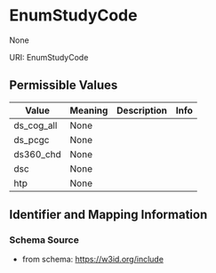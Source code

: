 # EnumStudyCode

None

URI: EnumStudyCode

## Permissible Values

| Value | Meaning | Description | Info |
| --- | --- | --- | --- |
| ds_cog_all | None |  | |
| ds_pcgc | None |  | |
| ds360_chd | None |  | |
| dsc | None |  | |
| htp | None |  | |


## Identifier and Mapping Information







### Schema Source


* from schema: https://w3id.org/include



